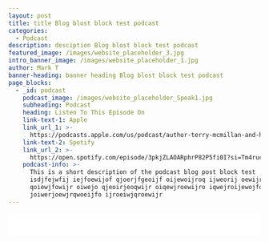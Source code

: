 ```yaml
---
layout: post
title: title Blog blost block test podcast
categories:
  - Podcast
description: desciption Blog blost block test podcast
featured_image: /images/website_placeholder_3.jpg
intro_banner_image: /images/website_placeholder_1.jpg
author: Mark T
banner-heading: banner heading Blog blost block test podcast
page_blocks:
  - _id: podcast
    podcast_image: /images/website_placeholder_Speak1.jpg
    subheading: Podcast
    heading: Listen To This Episode On
    link-text-1: Apple
    link_url_1: >-
      https://podcasts.apple.com/us/podcast/author-terry-mcmillan-and-her-gay-ex-husband/id1264843400?i=1000484996018
    link-text-2: Spotify
    link_url_2: >-
      https://open.spotify.com/episode/3pkjZLAOARphrP82P5fi0I?si=Tm4rucRvQi-gdUjiQszi_g
    podcast-info: >-
      This is a short description of the podcast blog post block test
      isdjfejwfij iejfoewijof qjoerjfgeoijf oijewoijroq ijweorij oewijroweij
      qoiewjfowijr oiwejo qjeoirjeoqwijr oiqewjroewijro iqwejroijewojfoiq
      joiwerjoewjrqwoeijfo ijroeiwjqroewijr
---
```


<div class="cms-embed" data-cms-embed="IDxpZnJhbWUgc3R5bGU9ImJvcmRlcjogbm9uZSIgc3JjPSIvL2h0bWw1LXBsYXllci5saWJzeW4uY29tL2VtYmVkL2VwaXNvZGUvaWQvMTUxNTExMzkvaGVpZ2h0LzQ1L3RoZW1lL3N0YW5kYXJkL3RodW1ibmFpbC95ZXMvZGlyZWN0aW9uL2JhY2t3YXJkLyIgaGVpZ2h0PSI0NSIgd2lkdGg9IjEwMCUiIHNjcm9sbGluZz0ibm8iIGFsbG93ZnVsbHNjcmVlbiB3ZWJraXRhbGxvd2Z1bGxzY3JlZW4gbW96YWxsb3dmdWxsc2NyZWVuIG9hbGxvd2Z1bGxzY3JlZW4gbXNhbGxvd2Z1bGxzY3JlZW4+PC9pZnJhbWU+Cg=="><iframe style="border: none" src="//html5-player.libsyn.com/embed/episode/id/15151139/height/45/theme/standard/thumbnail/yes/direction/backward/" height="45" width="100%" scrolling="no" allowfullscreen="" webkitallowfullscreen="" mozallowfullscreen="" oallowfullscreen="" msallowfullscreen=""></iframe></div>

&nbsp;